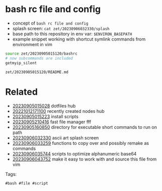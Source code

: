 # bash rc file and config

- concept of `bash rc file and config`
- splash screen: `cat zet/20230906032330/splash`
- base path to this repository in env var: `$ENVIRON_BASEPATH`
- example snippet working with shortcut symlink commands from environment in vim

```bash
source zet/20230905015120/bashrc
# now subcommands are included
getmyip_silent
```

` zet/20230905015120/README.md `

# Related

- [20230905015028](/zet/20230905015028/README.md) dotfiles hub
- [20221012171100](/zet/20221012171100/README.md) recently created nodes hub
- [20230905015223](/zet/20230905015223/README.md) install scripts
- [20230905210416](/zet/20230905210416/README.md) fast file manager fff
- [20230905160850](/zet/20230905160850/README.md) directory for executable short commands to run on path
- [20230906032330](/zet/20230906032330/README.md) ascii art splash screen
- [20230906033259](/zet/20230906033259/README.md) functions to copy over and possibly remake as commands
- [20230906035744](/zet/20230906035744/README.md) scripts to optimize alphanumeric base64
- [20230906043752](/zet/20230906043752/README.md) make it easy to work with and source this file from vim

Tags:

    #bash #file #script

